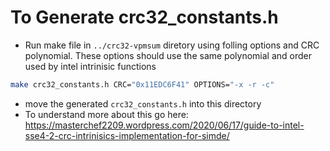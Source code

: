 # To Generate crc32_constants.h 

- Run make file in `../crc32-vpmsum` diretory using folling options and CRC polynomial. These options should use the same polynomial and order used by intel intrinisic functions
```bash
make crc32_constants.h CRC="0x11EDC6F41" OPTIONS="-x -r -c"
```
- move the generated `crc32_constants.h` into this directory
- To understand more about this go here: https://masterchef2209.wordpress.com/2020/06/17/guide-to-intel-sse4-2-crc-intrinisics-implementation-for-simde/
